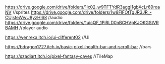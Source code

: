 https://drive.google.com/drive/folders/1lx02_w9TFTYdR3aggI1gbXcLr69roaNV //sprites
https://drive.google.com/drive/folders/1w8FlFOtTgJR3JR_-CUjsteWwU8yzHl68 //audio
https://drive.google.com/drive/folders/1uicQF_1PiRLD0nBCHVpKJOKGStVRBAMH //player audio

https://wenrexa.itch.io/ui-different02 //UI

https://bdragon1727.itch.io/basic-pixel-health-bar-and-scroll-bar //bars

https://szadiart.itch.io/pixel-fantasy-caves //TileMap



